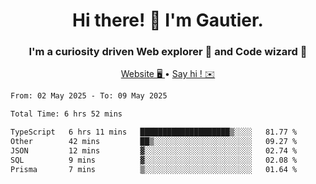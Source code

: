 <h1 align="center">Hi there! 👋 I'm Gautier.</h1>
<h3 align="center">I'm a curiosity driven Web explorer 🚀 and Code wizard 🧙</h3>

<p align="center">
  <a href="https://xisabla.github.io/">Website 🖥️ </a> •
  <a href="mailto:xisabla.dev@gmail.com">Say hi ! ✉️</a>
</p>

<!--START_SECTION:waka-->

```txt
From: 02 May 2025 - To: 09 May 2025

Total Time: 6 hrs 52 mins

TypeScript   6 hrs 11 mins   ████████████████████▒░░░░   81.77 %
Other        42 mins         ██▒░░░░░░░░░░░░░░░░░░░░░░   09.27 %
JSON         12 mins         ▓░░░░░░░░░░░░░░░░░░░░░░░░   02.74 %
SQL          9 mins          ▓░░░░░░░░░░░░░░░░░░░░░░░░   02.08 %
Prisma       7 mins          ▒░░░░░░░░░░░░░░░░░░░░░░░░   01.64 %
```

<!--END_SECTION:waka-->
